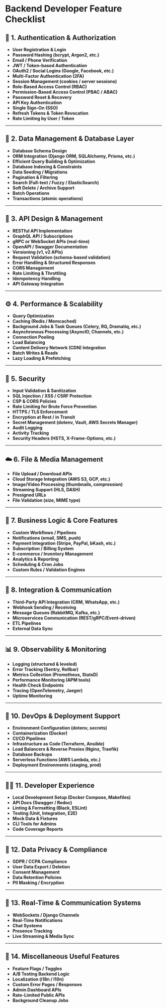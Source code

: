 # Backend Developer Feature Checklist



## 🧩 **1. Authentication & Authorization**

* **User Registration & Login**
* **Password Hashing (bcrypt, Argon2, etc.)**
* **Email / Phone Verification**
* **JWT / Token-based Authentication**
* **OAuth2 / Social Logins (Google, Facebook, etc.)**
* **Multi-Factor Authentication (2FA)**
* **Session Management (cookies / server sessions)**
* **Role-Based Access Control (RBAC)**
* **Permission-Based Access Control (PBAC / ABAC)**
* **Password Reset & Recovery**
* **API Key Authentication**
* **Single Sign-On (SSO)**
* **Refresh Tokens & Token Revocation**
* **Rate Limiting by User / Token**

---

## 💾 **2. Data Management & Database Layer**

* **Database Schema Design**
* **ORM Integration (Django ORM, SQLAlchemy, Prisma, etc.)**
* **Efficient Query Building & Optimization**
* **Database Indexing & Constraints**
* **Data Seeding / Migrations**
* **Pagination & Filtering**
* **Search (Full-text / Fuzzy / ElasticSearch)**
* **Soft Delete / Archive Support**
* **Batch Operations**
* **Transactions (atomic operations)**

---

## 🚀 **3. API Design & Management**

* **RESTful API Implementation**
* **GraphQL API / Subscriptions**
* **gRPC or WebSocket APIs (real-time)**
* **OpenAPI / Swagger Documentation**
* **Versioning (v1, v2 APIs)**
* **Request Validation (schema-based validation)**
* **Error Handling & Structured Responses**
* **CORS Management**
* **Rate Limiting & Throttling**
* **Idempotency Handling**
* **API Gateway Integration**

---

## ⚙️ **4. Performance & Scalability**

* **Query Optimization**
* **Caching (Redis / Memcached)**
* **Background Jobs & Task Queues (Celery, RQ, Dramatiq, etc.)**
* **Asynchronous Processing (AsyncIO, Channels, etc.)**
* **Connection Pooling**
* **Load Balancing**
* **Content Delivery Network (CDN) Integration**
* **Batch Writes & Reads**
* **Lazy Loading & Prefetching**

---

## 🔐 **5. Security**

* **Input Validation & Sanitization**
* **SQL Injection / XSS / CSRF Protection**
* **CSP & CORS Policies**
* **Rate Limiting for Brute Force Prevention**
* **HTTPS / TLS Enforcement**
* **Encryption at Rest / in Transit**
* **Secret Management (dotenv, Vault, AWS Secrets Manager)**
* **Audit Logging**
* **Activity Tracking**
* **Security Headers (HSTS, X-Frame-Options, etc.)**

---

## ☁️ **6. File & Media Management**

* **File Upload / Download APIs**
* **Cloud Storage Integration (AWS S3, GCP, etc.)**
* **Image/Video Processing (thumbnails, compression)**
* **Streaming Support (HLS, DASH)**
* **Presigned URLs**
* **File Validation (size, MIME type)**

---

## 🧠 **7. Business Logic & Core Features**

* **Custom Workflows / Pipelines**
* **Notifications (email, SMS, push)**
* **Payment Integration (Stripe, PayPal, bKash, etc.)**
* **Subscription / Billing System**
* **E-commerce / Inventory Management**
* **Analytics & Reporting**
* **Scheduling & Cron Jobs**
* **Custom Rules / Validation Engines**

---

## 🔄 **8. Integration & Communication**

* **Third-Party API Integration (CRM, WhatsApp, etc.)**
* **Webhook Sending / Receiving**
* **Message Queues (RabbitMQ, Kafka, etc.)**
* **Microservices Communication (REST/gRPC/Event-driven)**
* **ETL Pipelines**
* **External Data Sync**

---

## 📊 **9. Observability & Monitoring**

* **Logging (structured & leveled)**
* **Error Tracking (Sentry, Rollbar)**
* **Metrics Collection (Prometheus, StatsD)**
* **Performance Monitoring (APM tools)**
* **Health Check Endpoints**
* **Tracing (OpenTelemetry, Jaeger)**
* **Uptime Monitoring**

---

## 🧰 **10. DevOps & Deployment Support**

* **Environment Configuration (dotenv, secrets)**
* **Containerization (Docker)**
* **CI/CD Pipelines**
* **Infrastructure as Code (Terraform, Ansible)**
* **Load Balancers & Reverse Proxies (Nginx, Traefik)**
* **Database Backups**
* **Serverless Functions (AWS Lambda, etc.)**
* **Deployment Environments (staging, prod)**

---

## 🧑‍💻 **11. Developer Experience**

* **Local Development Setup (Docker Compose, Makefiles)**
* **API Docs (Swagger / Redoc)**
* **Linting & Formatting (Black, ESLint)** 
* **Testing (Unit, Integration, E2E)**
* **Mock Data & Fixtures**
* **CLI Tools for Admins**
* **Code Coverage Reports**

---

## 🧮 **12. Data Privacy & Compliance**

* **GDPR / CCPA Compliance**
* **User Data Export / Deletion**
* **Consent Management**
* **Data Retention Policies**
* **PII Masking / Encryption**

---

## 💬 **13. Real-Time & Communication Systems**

* **WebSockets / Django Channels**
* **Real-Time Notifications**
* **Chat Systems**
* **Presence Tracking**
* **Live Streaming & Media Sync**

---

## 🧭 **14. Miscellaneous Useful Features**

* **Feature Flags / Toggles**
* **A/B Testing Backend Logic** 
* **Localization (i18n / l10n)**
* **Custom Error Pages / Responses**
* **Admin Dashboard APIs**
* **Rate-Limited Public APIs**
* **Background Cleanup Jobs**
